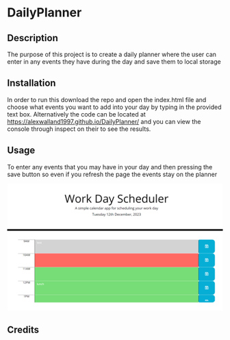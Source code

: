 # DailyPlanner

## Description

The purpose of this project is to create a daily planner where the user can enter in any events they have during the day and save them to local storage

## Installation

In order to run this download the repo and open the index.html file and choose what events you want to add into your day by typing in the provided text box.  Alternatively the code can be located at https://alexwalland1997.github.io/DailyPlanner/ and you can view the console through inspect on their to see the results.

## Usage

To enter any events that you may have in your day and then pressing the save button so even if you refresh the page the events stay on the planner

![alt text](/images/screenshot.png)

## Credits
